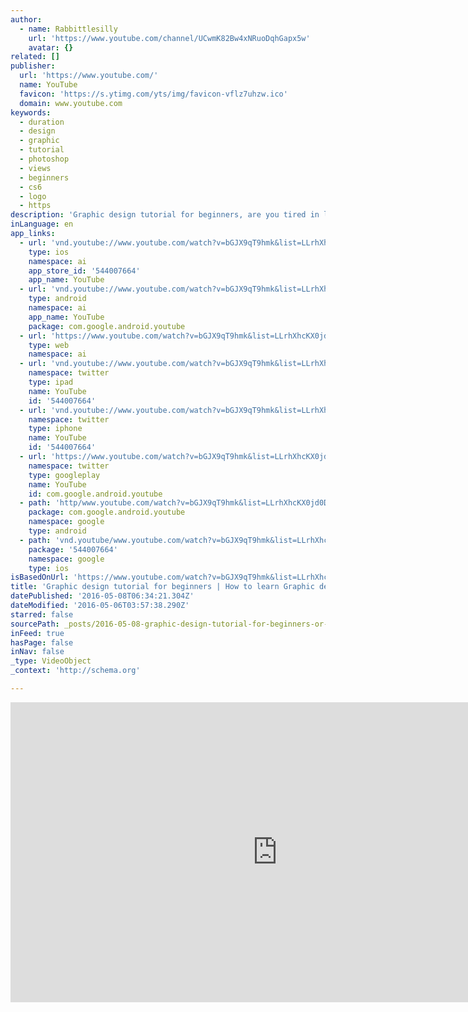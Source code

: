 ```yaml
---
author:
  - name: Rabbittlesilly
    url: 'https://www.youtube.com/channel/UCwmK82Bw4xNRuoDqhGapx5w'
    avatar: {}
related: []
publisher:
  url: 'https://www.youtube.com/'
  name: YouTube
  favicon: 'https://s.ytimg.com/yts/img/favicon-vflz7uhzw.ico'
  domain: www.youtube.com
keywords:
  - duration
  - design
  - graphic
  - tutorial
  - photoshop
  - views
  - beginners
  - cs6
  - logo
  - https
description: 'Graphic design tutorial for beginners, are you tired in learning Photoshop tricks without understanding how to apply the software to real design? Or maybe you just want to understand what really is design and how can you become a real designer? Design goes way beyond software and there is a lot of theory behind it.'
inLanguage: en
app_links:
  - url: 'vnd.youtube://www.youtube.com/watch?v=bGJX9qT9hmk&list=LLrhXhcKX0jd0Dt-drNWQ_HA&index=22&feature=applinks'
    type: ios
    namespace: ai
    app_store_id: '544007664'
    app_name: YouTube
  - url: 'vnd.youtube://www.youtube.com/watch?v=bGJX9qT9hmk&list=LLrhXhcKX0jd0Dt-drNWQ_HA&index=22&feature=applinks'
    type: android
    namespace: ai
    app_name: YouTube
    package: com.google.android.youtube
  - url: 'https://www.youtube.com/watch?v=bGJX9qT9hmk&list=LLrhXhcKX0jd0Dt-drNWQ_HA&index=22&feature=applinks'
    type: web
    namespace: ai
  - url: 'vnd.youtube://www.youtube.com/watch?v=bGJX9qT9hmk&list=LLrhXhcKX0jd0Dt-drNWQ_HA&index=22&feature=applinks'
    namespace: twitter
    type: ipad
    name: YouTube
    id: '544007664'
  - url: 'vnd.youtube://www.youtube.com/watch?v=bGJX9qT9hmk&list=LLrhXhcKX0jd0Dt-drNWQ_HA&index=22&feature=applinks'
    namespace: twitter
    type: iphone
    name: YouTube
    id: '544007664'
  - url: 'https://www.youtube.com/watch?v=bGJX9qT9hmk&list=LLrhXhcKX0jd0Dt-drNWQ_HA&index=22'
    namespace: twitter
    type: googleplay
    name: YouTube
    id: com.google.android.youtube
  - path: 'http/www.youtube.com/watch?v=bGJX9qT9hmk&list=LLrhXhcKX0jd0Dt-drNWQ_HA&index=22'
    package: com.google.android.youtube
    namespace: google
    type: android
  - path: 'vnd.youtube/www.youtube.com/watch?v=bGJX9qT9hmk&list=LLrhXhcKX0jd0Dt-drNWQ_HA&index=22'
    package: '544007664'
    namespace: google
    type: ios
isBasedOnUrl: 'https://www.youtube.com/watch?v=bGJX9qT9hmk&list=LLrhXhcKX0jd0Dt-drNWQ_HA&index=22'
title: 'Graphic design tutorial for beginners | How to learn Graphic design'
datePublished: '2016-05-08T06:34:21.304Z'
dateModified: '2016-05-06T03:57:38.290Z'
starred: false
sourcePath: _posts/2016-05-08-graphic-design-tutorial-for-beginners-or-how-to-learn-graphic.md
inFeed: true
hasPage: false
inNav: false
_type: VideoObject
_context: 'http://schema.org'

---
```

<iframe src="https://cdn.embedly.com/widgets/media.html?src=https%3A%2F%2Fwww.youtube.com%2Fembed%2FbGJX9qT9hmk%3Ffeature%3Doembed&amp;url=https%3A%2F%2Fwww.youtube.com%2Fwatch%3Fv%3DbGJX9qT9hmk%26list%3DLLrhXhcKX0jd0Dt-drNWQ_HA%26index%3D22&amp;image=https%3A%2F%2Fi.ytimg.com%2Fvi%2FbGJX9qT9hmk%2Fhqdefault.jpg&amp;key=b7d04c9b404c499eba89ee7072e1c4f7&amp;type=text%2Fhtml&amp;schema=youtube" width="854" height="480" scrolling="no" frameborder="0" allowfullscreen="" style=""></iframe>